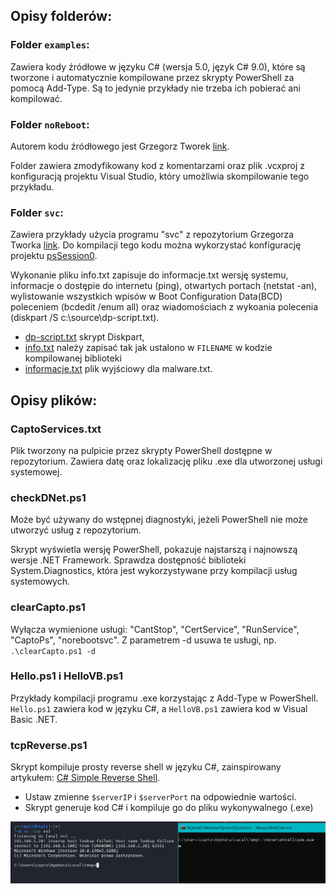 ## Opisy folderów:

### Folder `examples`:
Zawiera kody źródłowe w języku C# (wersja 5.0, język C# 9.0), które są tworzone i automatycznie kompilowane przez skrypty PowerShell za pomocą Add-Type. Są to jedynie przykłady nie trzeba ich pobierać ani kompilować.

### Folder `noReboot`:
Autorem kodu źródłowego jest Grzegorz Tworek [link](https://github.com/gtworek/PSBits/tree/master/NoRebootSvc).

Folder zawiera zmodyfikowany kod z komentarzami oraz plik .vcxproj z konfiguracją projektu Visual Studio, który umożliwia skompilowanie tego przykładu.

### Folder `svc`:
Zawiera przykłady użycia programu "svc" z repozytorium Grzegorza Tworka [link](https://github.com/gtworek/PSBits/blob/master/Services/sekurak/svc.c). Do kompilacji tego kodu można wykorzystać konfigurację projektu [psSession0](https://github.com/IsJackAlive/CaptoWindows/blob/main/psSession0/dll-example.vcxproj).

Wykonanie pliku info.txt zapisuje do informacje.txt wersję systemu, informacje o dostępie do internetu (ping), otwartych portach (netstat -an), wylistowanie wszystkich wpisów w Boot Configuration Data(BCD) poleceniem (bcdedit /enum all) oraz wiadomościach z wykoania polecenia (diskpart /S c:\source\dp-script.txt).

- [dp-script.txt](https://github.com/IsJackAlive/CaptoWindows/blob/main/attachments/svc/dp-script.txt) skrypt Diskpart, 
- [info.txt](https://github.com/IsJackAlive/CaptoWindows/blob/main/attachments/svc/info.txt) należy zapisać tak jak ustalono w `FILENAME` w kodzie kompilowanej biblioteki 
- [informacje.txt](https://github.com/IsJackAlive/CaptoWindows/blob/main/attachments/svc/informacje.txt) plik wyjściowy dla malware.txt. 

## Opisy plików:

### CaptoServices.txt
Plik tworzony na pulpicie przez skrypty PowerShell dostępne w repozytorium. Zawiera datę oraz lokalizację pliku .exe dla utworzonej usługi systemowej.

### checkDNet.ps1
Może być używany do wstępnej diagnostyki, jeżeli PowerShell nie może utworzyć usług z repozytorium.

Skrypt wyświetla wersję PowerShell, pokazuje najstarszą i najnowszą wersje .NET Framework. Sprawdza dostępność biblioteki System.Diagnostics, która jest wykorzystywane przy kompilacji usług systemowych.

### clearCapto.ps1
Wyłącza wymienione usługi: "CantStop", "CertService", "RunService", "CaptoPs", "norebootsvc". Z parametrem -d usuwa te usługi, np. `.\clearCapto.ps1 -d`

### Hello.ps1 i HelloVB.ps1
Przykłady kompilacji programu .exe korzystając z Add-Type w PowerShell. `Hello.ps1` zawiera kod w języku C#, a `HelloVB.ps1` zawiera kod w Visual Basic .NET.

### tcpReverse.ps1
Skrypt kompiluje prosty reverse shell w języku C#, zainspirowany artykułem: [C# Simple Reverse Shell](https://www.puckiestyle.nl/c-simple-reverse-shell/).
* Ustaw zmienne `$serverIP` i `$serverPort` na odpowiednie wartości.
* Skrypt generuje kod C# i kompiluje go do pliku wykonywalnego (.exe)

<img alt="" src=".scs/0.png">